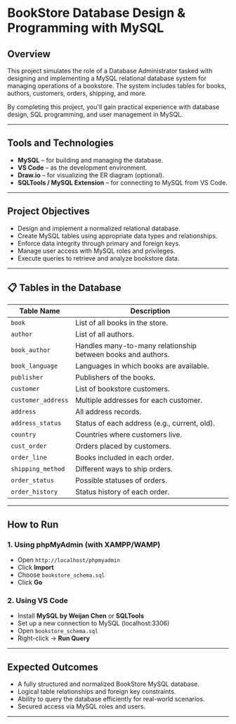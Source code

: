 
# BookStore Database Design & Programming with MySQL

## Overview

This project simulates the role of a Database Administrator tasked with designing and implementing a MySQL relational database system for managing operations of a bookstore. The system includes tables for books, authors, customers, orders, shipping, and more.

By completing this project, you'll gain practical experience with database design, SQL programming, and user management in MySQL.

---

##  Tools and Technologies

- **MySQL** – for building and managing the database.
- **VS Code** – as the development environment.
- **Draw.io** – for visualizing the ER diagram (optional).
- **SQLTools / MySQL Extension** – for connecting to MySQL from VS Code.

---

## Project Objectives

- Design and implement a normalized relational database.
- Create MySQL tables using appropriate data types and relationships.
- Enforce data integrity through primary and foreign keys.
- Manage user access with MySQL roles and privileges.
- Execute queries to retrieve and analyze bookstore data.

---

## 📋 Tables in the Database

| Table Name         | Description |
|--------------------|-------------|
| `book`             | List of all books in the store. |
| `author`           | List of all authors. |
| `book_author`      | Handles many-to-many relationship between books and authors. |
| `book_language`    | Languages in which books are available. |
| `publisher`        | Publishers of the books. |
| `customer`         | List of bookstore customers. |
| `customer_address` | Multiple addresses for each customer. |
| `address`          | All address records. |
| `address_status`   | Status of each address (e.g., current, old). |
| `country`          | Countries where customers live. |
| `cust_order`       | Orders placed by customers. |
| `order_line`       | Books included in each order. |
| `shipping_method`  | Different ways to ship orders. |
| `order_status`     | Possible statuses of orders. |
| `order_history`    | Status history of each order. |

---

## How to Run

### 1. Using phpMyAdmin (with XAMPP/WAMP)
- Open `http://localhost/phpmyadmin`
- Click **Import**
- Choose `bookstore_schema.sql`
- Click **Go**

### 2. Using VS Code
- Install **MySQL by Weijan Chen** or **SQLTools**
- Set up a new connection to MySQL (localhost:3306)
- Open `bookstore_schema.sql`
- Right-click → **Run Query**

---

##  Expected Outcomes

- A fully structured and normalized BookStore MySQL database.
- Logical table relationships and foreign key constraints.
- Ability to query the database efficiently for real-world scenarios.
- Secured access via MySQL roles and users.

---



